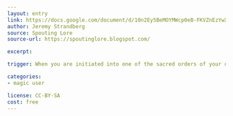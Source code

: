 ```yaml
---
layout: entry
link: https://docs.google.com/document/d/10n2Ey5BeMOYMWcp0eB-FKVZnEzYwXScrLvX52v2UfkY/edit
author: Jeremy Strandberg
source: Spouting Lore
source-url: https://spoutinglore.blogspot.com/

excerpt:

trigger: When you are initiated into one of the sacred orders of your deity..

categories:
- magic user

license: CC-BY-SA
cost: free
---
```

